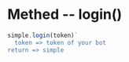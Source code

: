 **Methed -- login()**
=====================
```js
simple.login(token)`
  token => token of your bot
return => simple
```
